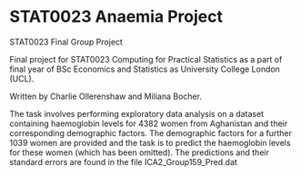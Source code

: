 # STAT0023 Anaemia Project
STAT0023 Final Group Project

Final project for STAT0023 Computing for Practical Statistics as a part of final year of BSc Economics and Statistics as University College London (UCL).

Written by Charlie Ollerenshaw and Miliana Bocher.

The task involves performing exploratory data analysis on a dataset containing haemoglobin levels for 4382 women from Aghanistan and their corresponding demographic factors.
The demographic factors for a further 1039 women are provided and the task is to predict the haemoglobin levels for these women (which has been omitted).
The predictions and their standard errors are found in the file ICA2_Group159_Pred.dat
